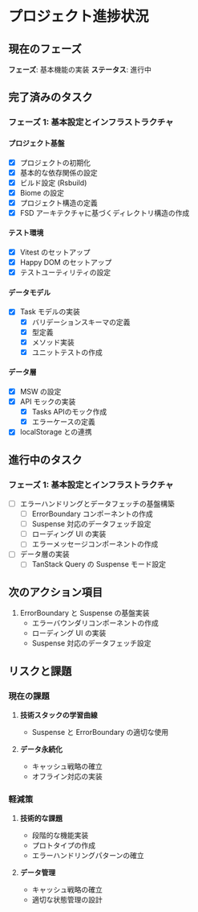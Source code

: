 # プロジェクト進捗状況

## 現在のフェーズ

**フェーズ**: 基本機能の実装
**ステータス**: 進行中

## 完了済みのタスク

### フェーズ 1: 基本設定とインフラストラクチャ

#### プロジェクト基盤
- [x] プロジェクトの初期化
- [x] 基本的な依存関係の設定
- [x] ビルド設定 (Rsbuild)
- [x] Biome の設定
- [x] プロジェクト構造の定義
- [x] FSD アーキテクチャに基づくディレクトリ構造の作成

#### テスト環境
- [x] Vitest のセットアップ
- [x] Happy DOM のセットアップ
- [x] テストユーティリティの設定

#### データモデル
- [x] Task モデルの実装
  - [x] バリデーションスキーマの定義
  - [x] 型定義
  - [x] メソッド実装
  - [x] ユニットテストの作成

#### データ層
- [x] MSW の設定
- [x] API モックの実装
  - [x] Tasks APIのモック作成
  - [x] エラーケースの定義
- [x] localStorage との連携

## 進行中のタスク

### フェーズ 1: 基本設定とインフラストラクチャ

- [ ] エラーハンドリングとデータフェッチの基盤構築
  - [ ] ErrorBoundary コンポーネントの作成
  - [ ] Suspense 対応のデータフェッチ設定
  - [ ] ローディング UI の実装
  - [ ] エラーメッセージコンポーネントの作成

- [ ] データ層の実装
  - [ ] TanStack Query の Suspense モード設定

## 次のアクション項目

1. ErrorBoundary と Suspense の基盤実装
   - エラーバウンダリコンポーネントの作成
   - ローディング UI の実装
   - Suspense 対応のデータフェッチ設定

## リスクと課題

### 現在の課題

1. **技術スタックの学習曲線**
   - Suspense と ErrorBoundary の適切な使用

2. **データ永続化**
   - キャッシュ戦略の確立
   - オフライン対応の実装

### 軽減策

1. **技術的な課題**
   - 段階的な機能実装
   - プロトタイプの作成
   - エラーハンドリングパターンの確立

2. **データ管理**
   - キャッシュ戦略の確立
   - 適切な状態管理の設計
